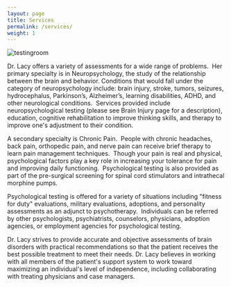 ```yaml
---
layout: page
title: Services
permalink: /services/
weight: 1
---
```

![testingroom](../images/testing-room.jpg)

Dr. Lacy offers a variety of assessments for a wide range of problems. 
Her primary specialty is in Neuropsychology, the study of the
relationship between the brain and behavior. Conditions that would
fall under the category of neuropsychology include: brain injury,
stroke, tumors, seizures, hydrocephalus, Parkinson’s, Alzheimer’s,
learning disabilities, ADHD, and other neurological conditions. 
Services provided include neuropsychological testing (please see Brain
Injury page for a description), education, cognitive rehabilitation to improve 
thinking skills, and therapy to improve one's adjustment to their condition.

A secondary specialty is Chronic Pain.  People with
chronic headaches, back pain, orthopedic pain, and nerve pain can
receive brief therapy to learn pain management techniques.  Though your pain
is real and physical, psychological factors play a key role in
increasing your tolerance for pain and improving daily functioning.  
Psychological testing is also provided as part of the pre-surgical screening 
for spinal cord stimulators and intrathecal morphine pumps.

Psychological testing is offered for a variety of situations including
"fitness for duty" evaluations, military evaluations, adoptions, and
personality assessments as an adjunct to psychotherapy.  Individuals can
be referred by other psychologists, psychiatrists, counselors,
physicians, adoption agencies, or employment agencies for
psychological testing.

Dr. Lacy strives to provide accurate and objective assessments of
brain disorders with practical recommendations so that the patient
receives the best possible treatment to meet their needs. Dr. Lacy
believes in working with all members of the patient's support system
to work toward maximizing an individual's level of independence, including 
collaborating with treating physicians and case managers. 
